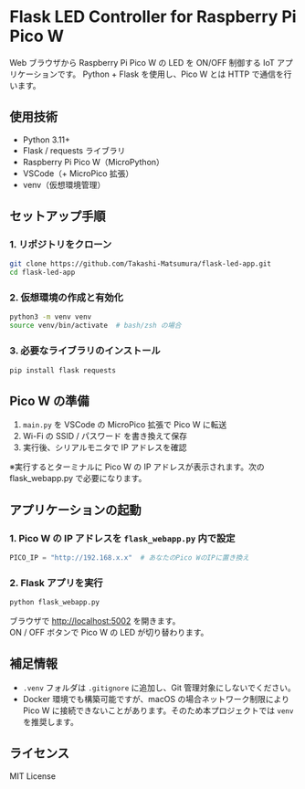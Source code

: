 # Flask LED Controller for Raspberry Pi Pico W

Web ブラウザから Raspberry Pi Pico W の LED を ON/OFF 制御する IoT アプリケーションです。 Python + Flask を使用し、Pico W とは HTTP で通信を行います。

## 使用技術

- Python 3.11+
- Flask / requests ライブラリ
- Raspberry Pi Pico W（MicroPython）
- VSCode（+ MicroPico 拡張）
- venv（仮想環境管理）

## セットアップ手順

### 1. リポジトリをクローン

```bash
git clone https://github.com/Takashi-Matsumura/flask-led-app.git
cd flask-led-app
```

### 2. 仮想環境の作成と有効化

```bash
python3 -m venv venv
source venv/bin/activate  # bash/zsh の場合
```

### 3. 必要なライブラリのインストール

```bash
pip install flask requests
```

## Pico W の準備

1. `main.py` を VSCode の MicroPico 拡張で Pico W に転送
2. Wi-Fi の SSID / パスワード を書き換えて保存
3. 実行後、シリアルモニタで IP アドレスを確認

※実行するとターミナルに Pico W の IP アドレスが表示されます。次の flask_webapp.py で必要になります。

## アプリケーションの起動

### 1. Pico W の IP アドレスを `flask_webapp.py` 内で設定

```python
PICO_IP = "http://192.168.x.x"  # あなたのPico WのIPに置き換え
```

### 2. Flask アプリを実行

```bash
python flask_webapp.py
```

ブラウザで [http://localhost:5002](http://localhost:5002) を開きます。  
ON / OFF ボタンで Pico W の LED が切り替わります。

## 補足情報

- `.venv` フォルダは `.gitignore` に追加し、Git 管理対象にしないでください。
- Docker 環境でも構築可能ですが、macOS の場合ネットワーク制限により Pico W に接続できないことがあります。そのため本プロジェクトでは `venv` を推奨します。

## ライセンス

MIT License
